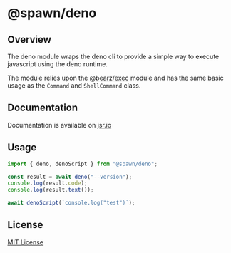 # @spawn/deno

## Overview

The deno module wraps the deno cli to provide a simple way to execute
javascript using the deno runtime.

The module relies upon the [@bearz/exec][exec] module and
has the same basic usage as the `Command` and `ShellCommand` class.

## Documentation

Documentation is available on [jsr.io](https://jsr.io/@spawn/deno/doc)

## Usage

```typescript
import { deno, denoScript } from "@spawn/deno";

const result = await deno("--version");
console.log(result.code);
console.log(result.text());

await denoScript(`console.log("test")`);
```

## License

[MIT License](./LICENSE.md)

[exec]: https://jsr.io/@bearz/exec/doc